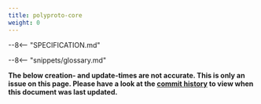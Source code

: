 ```yaml
---
title: polyproto-core
weight: 0
---
```



--8<-- "SPECIFICATION.md"

--8<-- "snippets/glossary.md"

**The below creation- and update-times are not accurate. This is only an issue on this page. Please have a look at the [commit history](https://github.com/polyphony-chat/polyproto/commits/main/SPECIFICATION.md) to view when this document was last updated.**